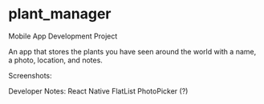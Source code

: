 # plant_manager
Mobile App Development Project

An app that stores the plants you have seen around the world with a name, a photo, location, and notes. 

Screenshots:


Developer Notes:
React Native
FlatList 
PhotoPicker (?) 
